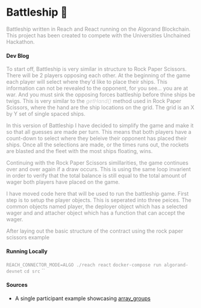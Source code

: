 # Battleship :ship:

Battleship written in Reach and React running on the Algorand Blockchain. This project has been created to compete with the Universities Unchained Hackathon.

#### Dev Blog

<p>To start off, Battleship is very similar in structure to Rock Paper Scissors. There will be 2 players opposing each other. At the beginning of the game each player will select where they'd like to place their ships. This information can not be revealed to the opponent, for you see... you are at war. And you must sink the opposing forces battleship before thine ships be twigs. This is very similar to the <i>getHand()</i> method used in Rock Paper Scissors, where the hand are the ship locations on the grid. The grid is an X by Y set of single spaced ships.</p>

<p>In this version of Battleship I have decided to simplify the game and make it so that all guesses are made per turn. This means that both players have a count-down to select where they beleive their opponent has placed their ships. Once all the selections are made, or the times runs out, the rockets are blasted and the fleet with the most ships floating, wins.</p>

<p>Continuing with the Rock Paper Scissors simillarities, the game continues over and over again if a draw occurs. This is using the same loop invarient in order to verify that the total balance is still equal to the total amount of wager both players have placed on the game.</p>

<p>I have moved code here that will be used to run the battleship game. First step is to setup the player objects. This is seperated into three peices. The common objects named player, the deployer object which has a selected wager and and attacher object which has a function that can accept the wager.</p>

<p>After laying out the basic structure of the contract using the rock paper scissors example</p>

#### Running Locally
`REACH_CONNECTOR_MODE=ALGO ./reach react`
`docker-compose run algorand-devnet`
`cd src`
``

#### Sources
- A single participant example showcasing [array_groups](https://github.com/reach-sh/reach-lang/blob/8f41a2ae17220041ba365274dd32ae7c96b11f2e/hs/test-examples/features/array_groups.rsh)

<style type='text/css'>
  p { color: #999; }
  i { color: #CCC; }
</style>